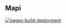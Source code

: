 ## Mapi

[![pages-build-deployment](https://github.com/SwathyFarms/mapi/actions/workflows/pages/pages-build-deployment/badge.svg)](https://github.com/SwathyFarms/mapi/actions/workflows/pages/pages-build-deployment)